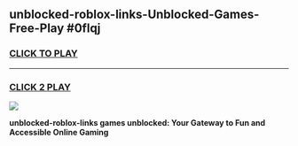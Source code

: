 
## unblocked-roblox-links-Unblocked-Games-Free-Play #0flqj
<h3>
<a href="https://us.freeplayer.one?title=unblocked-roblox-links&ref=9M">CLICK TO PLAY</a></h3>
<hr>

<h3>
<a href="https://us.freeplayer.one?title=unblocked-roblox-links&ref=9M">CLICK 2 PLAY</a>
  
</h3>

<a href="https://us.freeplayer.one?title=unblocked-roblox-links&ref=9M"><img src="https://clearcache.store/games.png"></a>


**unblocked-roblox-links games unblocked: Your Gateway to Fun and Accessible Online Gaming**
